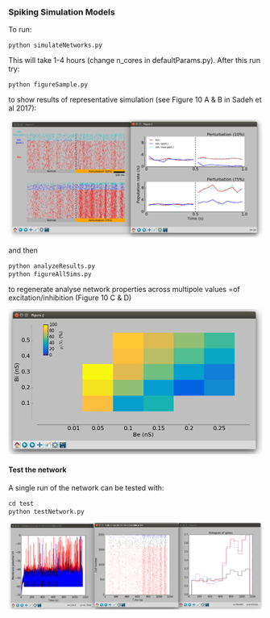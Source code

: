 
### Spiking Simulation Models

To run:

```
python simulateNetworks.py
```
This will take 1-4 hours (change n_cores in defaultParams.py). After this run try:

```
python figureSample.py
```
to show results of representative simulation (see Figure 10 A & B in Sadeh et al 2017):

![Test](test/sample.png)

and then

```
python analyzeResults.py
python figureAllSims.py
```
to regenerate analyse network properties across multipole values =of excitation/inhibition (Figure 10 C & D)

![Test](test/net.png)

#### Test the network

A single run of the network can be tested with:

```
cd test
python testNetwork.py
```
![Test](test/test.png)